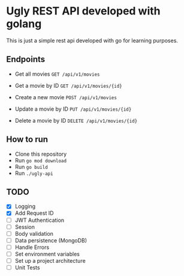 # Ugly REST API developed with golang

This is just a simple rest api developed with go for learning purposes.

## Endpoints

* Get all movies
  `GET /api/v1/movies`

* Get a movie by ID
  `GET /api/v1/movies/{id}`

* Create a new movie
  `POST /api/v1/movies`

* Update a movie by ID
  `PUT /api/v1/movies/{id}`

* Delete a movie by ID
  `DELETE /api/v1/movies/{id}`

## How to run

- Clone this repository
- Run `go mod download`
- Run `go build`
- Run `./ugly-api`

## TODO

- [x] Logging
- [x] Add Request ID
- [ ] JWT Authentication
- [ ] Session
- [ ] Body validation
- [ ] Data persistence (MongoDB)
- [ ] Handle Errors
- [ ] Set environment variables
- [ ] Set up a project architecture
- [ ] Unit Tests